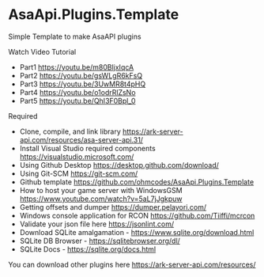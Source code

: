 # AsaApi.Plugins.Template
Simple Template to make AsaAPI plugins

Watch Video Tutorial
- Part1 https://youtu.be/m80BljxIqcA
- Part2 https://youtu.be/gsWLgR6kFsQ
- Part3 https://youtu.be/3UwMR8t4pHQ
- Part4 https://youtu.be/o1odrRlZsNo
- Part5 https://youtu.be/QhI3F0Bpl_0

Required
- Clone, compile, and link library https://ark-server-api.com/resources/asa-server-api.31/
- Install Visual Studio required components https://visualstudio.microsoft.com/
- Using Github Desktop https://desktop.github.com/download/
- Using Git-SCM https://git-scm.com/
- Github template https://github.com/ohmcodes/AsaApi.Plugins.Template
- How to host your game server with WindowsGSM https://www.youtube.com/watch?v=5aL7jJgkpuw
- Getting offsets and dumper https://dumper.pelayori.com/
- Windows console application for RCON https://github.com/Tiiffi/mcrcon
- Validate your json file here https://jsonlint.com/
- Download SQLite amalgamation - https://www.sqlite.org/download.html
- SQLite DB Browser - https://sqlitebrowser.org/dl/
- SQLite Docs - https://sqlite.org/docs.html

You can download other plugins here https://ark-server-api.com/resources/
